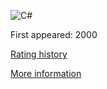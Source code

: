 ![C#](https://www.tiobe.com/wp-content/themes/tiobe/tiobe-index/images/C_.png)

First appeared: 2000

[Rating history](https://www.tiobe.com/tiobe-index/csharp/)

[More information](https://en.wikipedia.org/wiki/C_Sharp_(programming_language))

